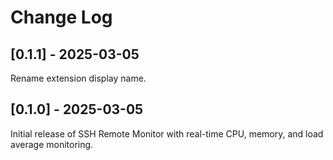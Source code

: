 # Change Log

## [0.1.1] - 2025-03-05

Rename extension display name.

## [0.1.0] - 2025-03-05

Initial release of SSH Remote Monitor with real-time CPU, memory, and load average monitoring.
